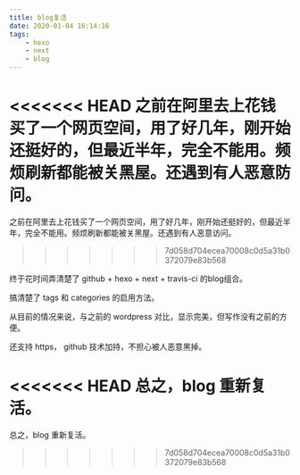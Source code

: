 ```yaml
---
title: blog复活
date: 2020-01-04 16:14:16
tags:
    - hexo
    - next
    - blog
---
```


<<<<<<< HEAD
之前在阿里去上花钱买了一个网页空间，用了好几年，刚开始还挺好的，但最近半年，完全不能用。频烦刷新都能被关黑屋。还遇到有人恶意防问。
=======
之前在阿里去上花钱买了一个网页空间，用了好几年，刚开始还挺好的，但最近半年，完全不能用。频烦刷新都能被关黑屋。还遇到有人恶意访问。
>>>>>>> 7d058d704ecea70008c0d5a31b0372079e83b568

终于花时间弄清楚了 github + hexo + next + travis-ci 的blog组合。

搞清楚了 tags 和 categories 的启用方法。

从目前的情况来说，与之前的 wordpress 对比，显示完美，但写作没有之前的方便。

还支持 https， github 技术加持，不担心被人恶意黑掉。

<<<<<<< HEAD
总之，blog 重新复活。
=======
总之，blog 重新复活。
>>>>>>> 7d058d704ecea70008c0d5a31b0372079e83b568
